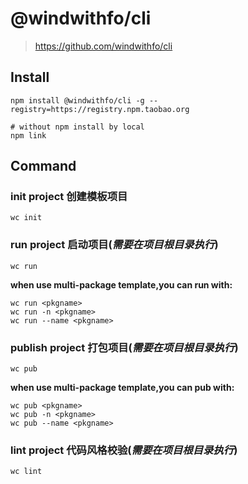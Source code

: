 # @windwithfo/cli
> https://github.com/windwithfo/cli


## Install

```
npm install @windwithfo/cli -g --registry=https://registry.npm.taobao.org

# without npm install by local
npm link
```

## Command
### init project 创建模板项目

```
wc init
```

### run project 启动项目(***需要在项目根目录执行***)

```
wc run
```
**when use multi-package template,you can run with:**

```
wc run <pkgname>
wc run -n <pkgname>
wc run --name <pkgname>
```

### publish project 打包项目(***需要在项目根目录执行***)

```
wc pub
```
**when use multi-package template,you can pub with:**

```
wc pub <pkgname>
wc pub -n <pkgname>
wc pub --name <pkgname>
```
### lint project 代码风格校验(***需要在项目根目录执行***)

```
wc lint
```